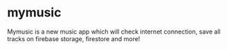 # mymusic
Mymusic is a new music app which will check internet connection, save all tracks on firebase storage, firestore and more!
